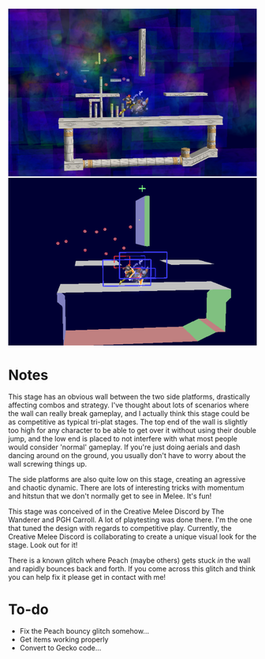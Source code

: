 ![v0.5](wanderer.png "v0.5")
![v0.5](wanderer_collisions.png "v0.5")
# Notes
This stage has an obvious wall between the two side platforms, drastically affecting combos and strategy. I've thought about lots of scenarios where the wall can really break gameplay, and I actually think this stage could be as competitive as typical tri-plat stages. The top end of the wall is slightly too high for any character to be able to get over it without using their double jump, and the low end is placed to not interfere with what most people would consider 'normal' gameplay. If you're just doing aerials and dash dancing around on the ground, you usually don't have to worry about the wall screwing things up.

The side platforms are also quite low on this stage, creating an agressive and chaotic dynamic. There are lots of interesting tricks with momentum and hitstun that we don't normally get to see in Melee. It's fun!

This stage was conceived of in the Creative Melee Discord by The Wanderer and PGH Carroll. A lot of playtesting was done there. I'm the one that tuned the design with regards to competitive play. Currently, the Creative Melee Discord is collaborating to create a unique visual look for the stage. Look out for it!

There is a known glitch where Peach (maybe others) gets stuck *in* the wall and rapidly bounces back and forth. If you come across this glitch and think you can help fix it please get in contact with me!

# To-do
* Fix the Peach bouncy glitch somehow...
* Get items working properly
* Convert to Gecko code...